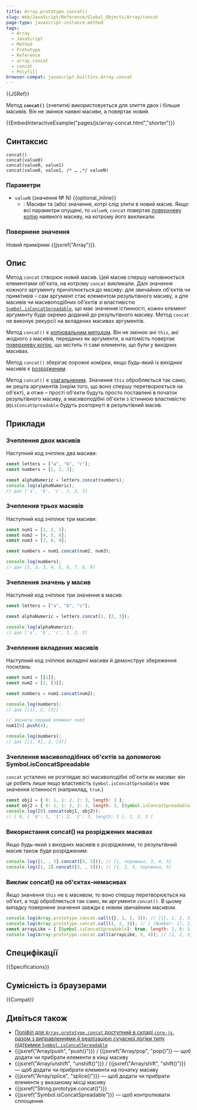 ```yaml
---
title: Array.prototype.concat()
slug: Web/JavaScript/Reference/Global_Objects/Array/concat
page-type: javascript-instance-method
tags:
  - Array
  - JavaScript
  - Method
  - Prototype
  - Reference
  - array.concat
  - concat
  - Polyfill
browser-compat: javascript.builtins.Array.concat
---
```


{{JSRef}}

Метод **`concat()`** (зчепити) використовується для злиття двох і більше масивів. Він не змінює наявні масиви, а повертає новий.

{{EmbedInteractiveExample("pages/js/array-concat.html","shorter")}}

## Синтаксис

```js-nolint
concat()
concat(value0)
concat(value0, value1)
concat(value0, value1, /* … ,*/ valueN)
```

### Параметри

- `valueN` (значення № N) {{optional_inline}}
  - : Масиви та (або) значення, котрі слід злити в новий масив. Якщо всі параметри опущені, то `valueN`, `concat` повертає [поверхневу копію](/uk/docs/Glossary/Shallow_copy) наявного масиву, на котрому його викликали.

### Повернене значення

Новий примірник {{jsxref("Array")}}.

## Опис

Метод `concat` створює новий масив. Цей масив спершу наповнюється елементами об'єкта, на котрому `concat` викликали. Далі значення кожного аргументу причіплюється до масиву: для звичайних об'єктів чи примітивів – сам аргумент стає елементом результівного масиву, а для масивів чи масивоподібних об'єктів зі властивістю [`Symbol.isConcatSpreadable`](/uk/docs/Web/JavaScript/Reference/Global_Objects/Symbol/isConcatSpreadable), що має значення істинності, кожен елемент аргументу буде окремо доданий до результівного масиву. Метод `concat` не виконує рекурсії на вкладених масивах аргументів.

Метод `concat()` є [копіювальним методом](/uk/docs/Web/JavaScript/Reference/Global_Objects/Array#kopiiuvalni-ta-zminiuvalni-metody). Він не змінює ані `this`, ані жодного з масивів, переданих як аргументи, а натомість повертає [поверхневу копію](/uk/docs/Glossary/Shallow_copy), що містить ті самі елементи, що були у вихідних масивах.

Метод `concat()` зберігає порожні комірки, якщо будь-який із вихідних масивів є [розрідженим](/uk/docs/Web/JavaScript/Guide/Indexed_collections#rozridzheni-masyvy).

Метод `concat()` є [узагальненим](/uk/docs/Web/JavaScript/Reference/Global_Objects/Array#uzahalneni-metody-masyvu). Значення `this` обробляється так само, як решта аргументів (окрім того, що воно спершу перетворюється на об'єкт), а отже – прості об'єкти будуть просто поставлені в початок результівного масиву, а масивоподібні об'єкти з істинною властивістю `@@isConcatSpreadable` будуть розгорнуті в результівний масив.

## Приклади

### Зчеплення двох масивів

Наступний код зчіплює два масиви:

```js
const letters = ["a", "b", "c"];
const numbers = [1, 2, 3];

const alphaNumeric = letters.concat(numbers);
console.log(alphaNumeric);
// дає ['a', 'b', 'c', 1, 2, 3]
```

### Зчеплення трьох масивів

Наступний код зчіплює три масиви:

```js
const num1 = [1, 2, 3];
const num2 = [4, 5, 6];
const num3 = [7, 8, 9];

const numbers = num1.concat(num2, num3);

console.log(numbers);
// дає [1, 2, 3, 4, 5, 6, 7, 8, 9]
```

### Зчеплення значень у масив

Наступний код зчіплює три значення в масив:

```js
const letters = ["a", "b", "c"];

const alphaNumeric = letters.concat(1, [2, 3]);

console.log(alphaNumeric);
// дає ['a', 'b', 'c', 1, 2, 3]
```

### Зчеплення вкладених масивів

Наступний код зчіплює вкладені масиви й демонструє збереження посилань:

```js
const num1 = [[1]];
const num2 = [2, [3]];

const numbers = num1.concat(num2);

console.log(numbers);
// дає [[1], 2, [3]]

// змінити перший елемент num1
num1[0].push(4);

console.log(numbers);
// дає [[1, 4], 2, [3]]
```

### Зчеплення масивоподібних об'єктів за допомогою Symbol.isConcatSpreadable

`concat` усталено не розглядає всі масивоподібні об'єкти як масиви: він це робить лише якщо властивість `Symbol.isConcatSpreadable` має значення істинності (наприклад, `true`.)

```js
const obj1 = { 0: 1, 1: 2, 2: 3, length: 3 };
const obj2 = { 0: 1, 1: 2, 2: 3, length: 3, [Symbol.isConcatSpreadable]: true };
console.log([0].concat(obj1, obj2));
// [ 0, { '0': 1, '1': 2, '2': 3, length: 3 }, 1, 2, 3 ]
```

### Використання concat() на розріджених масивах

Якщо будь-який з вихідних масивів є розрідженим, то результівний масив також буде розрідженим:

```js
console.log([1, , 3].concat([4, 5])); // [1, порожньо, 3, 4, 5]
console.log([1, 2].concat([3, , 5])); // [1, 2, 3, порожньо, 5]
```

### Виклик concat() на об'єктах-немасивах

Якщо значення `this` не є масивом, то воно спершу перетворюється на об'єкт, а тоді обробляється так само, як аргументи `concat()`. В цьому випадку повернене значення завжди є новим звичайним масивом.

```js
console.log(Array.prototype.concat.call({}, 1, 2, 3)); // [{}, 1, 2, 3]
console.log(Array.prototype.concat.call(1, 2, 3)); // [ [Number: 1], 2, 3 ]
const arrayLike = { [Symbol.isConcatSpreadable]: true, length: 2, 0: 1, 1: 2 };
console.log(Array.prototype.concat.call(arrayLike, 3, 4)); // [1, 2, 3, 4]
```

## Специфікації

{{Specifications}}

## Сумісність із браузерами

{{Compat}}

## Дивіться також

- [Поліфіл для `Array.prototype.concat` доступний в складі `core-js`, разом з виправленнями й реалізацією сучасної логіки типу підтримки `Symbol.isConcatSpreadable`](https://github.com/zloirock/core-js#ecmascript-array)
- {{jsxref("Array/push", "push()")}} / {{jsxref("Array/pop", "pop()")} — щоб додати чи прибрати елементи в кінці масиву
- {{jsxref("Array/unshift", "unshift()")}} / {{jsxref("Array/shift", "shift()")}} — щоб додати чи прибрати елементи на початку масиву
- {{jsxref("Array/splice", "splice()")}} — щоб додати чи прибрати елементи у вказаному місці масиву
- {{jsxref("String.prototype.concat()")}}
- {{jsxref("Symbol.isConcatSpreadable")}} — щоб контролювати сплощення.
